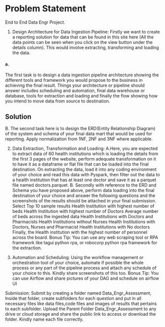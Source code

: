 # Problem Statement 
End to End Data Engr Project.
1. Design Architecture for Data Ingestion Pipeline: Firstly we want to create a reporting solution for data that can be found in this site here (All the data points can be seen when you click on the view button under the details column). This would involve extracting, transforming and loading the data. 
#### a.
The first task is to design a data ingestion pipeline architecture showing the different tools and framework you would propose to the business in achieving the final result. Things your architecture or pipeline should answer includes scheduling and automation, final data warehouse or database, tools for extraction and loading and finally the flow showing how you intend to move data from source to destination.

## Solution 
B. The second task here is to design the ERD(Entity Relationship Diagram) of the system and schema of your final data mart that would be used for reporting. Apply normalization from 1NF, 2NF and 3NF where applicable.

2. Data Extraction, Transformation and Loading: 
A.Here, you are expected to extract data of 60 health institutions which is loading the details from the first 3 pages of the website, perform adequate transformation on it to have it as a dataframe or flat file that can be loaded into the final destination.
On extracting the data, load it into any coding environment of your choice and read this data with Pyspark, then filter out the data to a health institution that has at least one doctor and save it as a parquet file named doctors.parquet.
	B. Secondly with reference to the ERD and Schema you have proposed above, perform data loading into the final destination of your choice and answer the following questions and the screenshots of the results should be attached in your final submission.
Select Top 10 sample results
Health Institution with highest number of beds
Health Institution with highest number of Doctors
Average number of beds across the ingested data
Health Institutions with Doctors and Pharmacists
Health Institutions without Nurses
Health Institutions with Doctors, Nurses and Pharmacist
Health Institutions with No doctors
Finally, the Health institution with the highest number of personnel across the board.
Bonus Tip: You can use any web scraping tool or RPA framework like tagui python rpa, or robocorp python rpa framework for the extraction.

3. Automation and Scheduling: Using the workflow management or orchestration tool of your choice, automate if possible the whole process or any part of the pipeline process and attach any schedule of your choice to this. Kindly share screenshots of this too.
Bonus Tip: You can use Airflow and share pictures of your DAG and schedule on airflow UI

Submission:
Submit by creating a folder named Data_Engr_Assessment, Inside that folder, create subfolders for each question and put in all necessary files like data files,code files and images of results that pertains to each subfolder. Upload the Parent Folder Data_Engr_Assessment to any drive or cloud storage and share the public link to access or download the folder.
Kindly name each file correctly.
